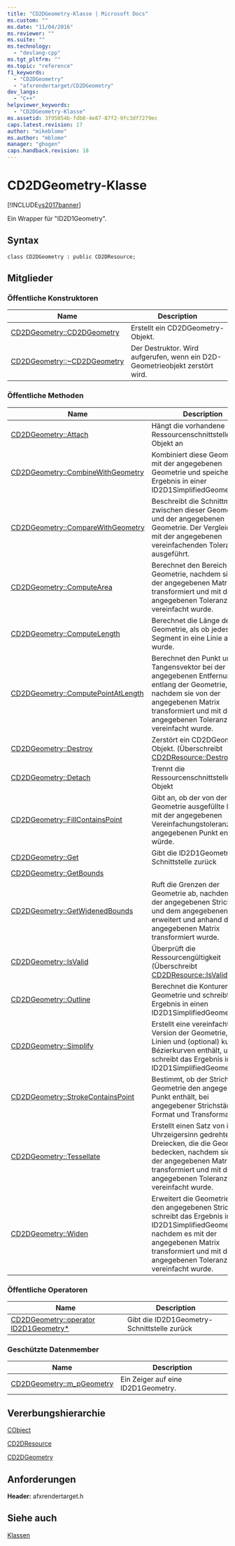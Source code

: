 ```yaml
---
title: "CD2DGeometry-Klasse | Microsoft Docs"
ms.custom: ""
ms.date: "11/04/2016"
ms.reviewer: ""
ms.suite: ""
ms.technology: 
  - "devlang-cpp"
ms.tgt_pltfrm: ""
ms.topic: "reference"
f1_keywords: 
  - "CD2DGeometry"
  - "afxrendertarget/CD2DGeometry"
dev_langs: 
  - "C++"
helpviewer_keywords: 
  - "CD2DGeometry-Klasse"
ms.assetid: 3f95054b-fdb8-4e87-87f2-9fc3df7279ec
caps.latest.revision: 17
author: "mikeblome"
ms.author: "mblome"
manager: "ghogen"
caps.handback.revision: 18
---
```

# CD2DGeometry-Klasse
[!INCLUDE[vs2017banner](../../assembler/inline/includes/vs2017banner.md)]

Ein Wrapper für "ID2D1Geometry".  
  
## Syntax  
  
```  
class CD2DGeometry : public CD2DResource;  
```  
  
## Mitglieder  
  
### Öffentliche Konstruktoren  
  
|Name|Description|  
|----------|-----------------|  
|[CD2DGeometry::CD2DGeometry](../Topic/CD2DGeometry::CD2DGeometry.md)|Erstellt ein CD2DGeometry\-Objekt.|  
|[CD2DGeometry::~CD2DGeometry](../Topic/CD2DGeometry::~CD2DGeometry.md)|Der Destruktor.  Wird aufgerufen, wenn ein D2D\-Geometrieobjekt zerstört wird.|  
  
### Öffentliche Methoden  
  
|Name|Description|  
|----------|-----------------|  
|[CD2DGeometry::Attach](../Topic/CD2DGeometry::Attach.md)|Hängt die vorhandene Ressourcenschnittstelle an das Objekt an|  
|[CD2DGeometry::CombineWithGeometry](../Topic/CD2DGeometry::CombineWithGeometry.md)|Kombiniert diese Geometrie mit der angegebenen Geometrie und speichert das Ergebnis in einer ID2D1SimplifiedGeometrySink.|  
|[CD2DGeometry::CompareWithGeometry](../Topic/CD2DGeometry::CompareWithGeometry.md)|Beschreibt die Schnittmenge zwischen dieser Geometrie und der angegebenen Geometrie.  Der Vergleich wird mit der angegebenen vereinfachenden Toleranz ausgeführt.|  
|[CD2DGeometry::ComputeArea](../Topic/CD2DGeometry::ComputeArea.md)|Berechnet den Bereich der Geometrie, nachdem sie von der angegebenen Matrix transformiert und mit der angegebenen Toleranz vereinfacht wurde.|  
|[CD2DGeometry::ComputeLength](../Topic/CD2DGeometry::ComputeLength.md)|Berechnet die Länge der Geometrie, als ob jedes Segment in eine Linie abgerollt wurde.|  
|[CD2DGeometry::ComputePointAtLength](../Topic/CD2DGeometry::ComputePointAtLength.md)|Berechnet den Punkt und Tangensvektor bei der angegebenen Entfernung entlang der Geometrie, nachdem sie von der angegebenen Matrix transformiert und mit der angegebenen Toleranz vereinfacht wurde.|  
|[CD2DGeometry::Destroy](../Topic/CD2DGeometry::Destroy.md)|Zerstört ein CD2DGeometry\-Objekt.  \(Überschreibt [CD2DResource::Destroy](../Topic/CD2DResource::Destroy.md).\)|  
|[CD2DGeometry::Detach](../Topic/CD2DGeometry::Detach.md)|Trennt die Ressourcenschnittstelle vom Objekt|  
|[CD2DGeometry::FillContainsPoint](../Topic/CD2DGeometry::FillContainsPoint.md)|Gibt an, ob der von der Geometrie ausgefüllte Bereich mit der angegebenen Vereinfachungstoleranz den angegebenen Punkt enthalten würde.|  
|[CD2DGeometry::Get](../Topic/CD2DGeometry::Get.md)|Gibt die ID2D1Geometry\-Schnittstelle zurück|  
|[CD2DGeometry::GetBounds](../Topic/CD2DGeometry::GetBounds.md)||  
|[CD2DGeometry::GetWidenedBounds](../Topic/CD2DGeometry::GetWidenedBounds.md)|Ruft die Grenzen der Geometrie ab, nachdem sie mit der angegebenen Strichbreite und dem angegebenen Stil erweitert und anhand der angegebenen Matrix transformiert wurde.|  
|[CD2DGeometry::IsValid](../Topic/CD2DGeometry::IsValid.md)|Überprüft die Ressourcengültigkeit \(Überschreibt [CD2DResource::IsValid](../Topic/CD2DResource::IsValid.md).\)|  
|[CD2DGeometry::Outline](../Topic/CD2DGeometry::Outline.md)|Berechnet die Konturen der Geometrie und schreibt das Ergebnis in einen ID2D1SimplifiedGeometrySink.|  
|[CD2DGeometry::Simplify](../Topic/CD2DGeometry::Simplify.md)|Erstellt eine vereinfachte Version der Geometrie, die nur Linien und \(optional\) kubische Bézierkurven enthält, und schreibt das Ergebnis in eine ID2D1SimplifiedGeometrySink.|  
|[CD2DGeometry::StrokeContainsPoint](../Topic/CD2DGeometry::StrokeContainsPoint.md)|Bestimmt, ob der Strich der Geometrie den angegebenen Punkt enthält, bei angegebener Strichstärke, Format und Transformation.|  
|[CD2DGeometry::Tessellate](../Topic/CD2DGeometry::Tessellate.md)|Erstellt einen Satz von im Uhrzeigersinn gedrehten Dreiecken, die die Geometrie bedecken, nachdem sie mit der angegebenen Matrix transformiert und mit der angegebenen Toleranz vereinfacht wurde.|  
|[CD2DGeometry::Widen](../Topic/CD2DGeometry::Widen.md)|Erweitert die Geometrie um den angegebenen Strich und schreibt das Ergebnis in eine ID2D1SimplifiedGeometrySink, nachdem es mit der angegebenen Matrix transformiert und mit der angegebenen Toleranz vereinfacht wurde.|  
  
### Öffentliche Operatoren  
  
|Name|Description|  
|----------|-----------------|  
|[CD2DGeometry::operator ID2D1Geometry\*](../Topic/CD2DGeometry::operator%20ID2D1Geometry*.md)|Gibt die ID2D1Geometry\-Schnittstelle zurück|  
  
### Geschützte Datenmember  
  
|Name|Description|  
|----------|-----------------|  
|[CD2DGeometry::m\_pGeometry](../Topic/CD2DGeometry::m_pGeometry.md)|Ein Zeiger auf eine ID2D1Geometry.|  
  
## Vererbungshierarchie  
 [CObject](../../mfc/reference/cobject-class.md)  
  
 [CD2DResource](../../mfc/reference/cd2dresource-class.md)  
  
 [CD2DGeometry](../../mfc/reference/cd2dgeometry-class.md)  
  
## Anforderungen  
 **Header:** afxrendertarget.h  
  
## Siehe auch  
 [Klassen](../../mfc/reference/mfc-classes.md)